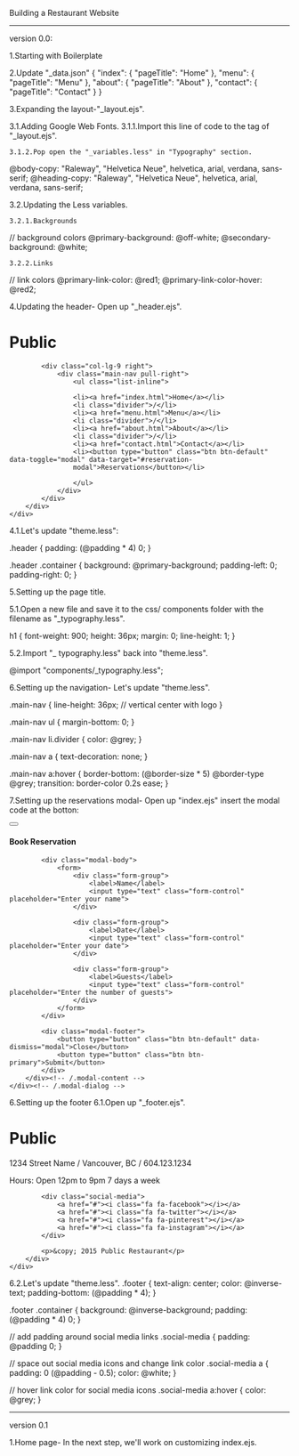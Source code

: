 Building a Restaurant Website

-----------------------------------------------------------------------------------------------------------------------------------------------
version 0.0: 

1.Starting with Boilerplate

2.Update "_data.json"
{
	"index": {
	"pageTitle": "Home"
	},
	"menu": {
	"pageTitle": "Menu"
	},
	"about": {
	"pageTitle": "About"
	},
	"contact": {
	"pageTitle": "Contact"
	}
}

3.Expanding the layout-"_layout.ejs".

3.1.Adding Google Web Fonts.
	3.1.1.Import this line of code to the <head> tag of "_layout.ejs".

<link href='//fonts.googleapis.com/css?family=Raleway:400,300,700,900' rel='stylesheet' type='text/css'>

	3.1.2.Pop open the "_variables.less" in "Typography" section.

@body-copy: "Raleway", "Helvetica Neue", helvetica, arial, verdana, sans-serif;
@heading-copy: "Raleway", "Helvetica Neue", helvetica, arial, verdana, sans-serif;

3.2.Updating the Less variables.

	3.2.1.Backgrounds

// background colors
@primary-background: @off-white;
@secondary-background: @white;

	3.2.2.Links

// link colors
@primary-link-color: @red1;
@primary-link-color-hover: @red2;

4.Updating the header- Open up "_header.ejs".

<div class="header">
	<div class="container">
		<div class="row">
			<div class="col-lg-3">
			<h1>Public</h1>
			</div>

			<div class="col-lg-9 right">
				<div class="main-nav pull-right">
					<ul class="list-inline">

					<li><a href="index.html">Home</a></li>
					<li class="divider">/</li>
					<li><a href="menu.html">Menu</a></li>
					<li class="divider">/</li>
					<li><a href="about.html">About</a></li>
					<li class="divider">/</li>
					<li><a href="contact.html">Contact</a></li>
					<li><button type="button" class="btn btn-default" data-toggle="modal" data-target="#reservation-
					modal">Reservations</button></li>

					</ul>
				</div>
			</div>
		</div>
	</div>
</div>

4.1.Let's update "theme.less":

.header {
	padding: (@padding * 4) 0;
}

.header .container {
	background: @primary-background;
	padding-left: 0;
	padding-right: 0;
}


5.Setting up the page title.

5.1.Open a new file and save it to the css/ components folder with the filename as "_typography.less".

h1 {
	font-weight: 900;
	height: 36px;
	margin: 0;
	line-height: 1;
}

5.2.Import "_ typography.less" back into "theme.less".

@import "components/_typography.less";

6.Setting up the navigation- Let's update "theme.less".

.main-nav {
	line-height: 36px; // vertical center with logo
}

.main-nav ul {
	margin-bottom: 0;
}

.main-nav li.divider {
	color: @grey;
}

.main-nav a {
	text-decoration: none;
}

.main-nav a:hover {
	border-bottom: (@border-size * 5) @border-type @grey;
	transition: border-color 0.2s ease;
}

7.Setting up the reservations modal- Open up "index.ejs" insert the modal code at the botton:

<!-- reservation modal //-->
<div class="modal fade" id="reservation-modal">
	<div class="modal-dialog">
		<div class="modal-content">
			<div class="modal-header">
				<button type="button" class="close" data-dismiss="modal"
				aria-label="Close"><span aria-
				hidden="true">&times;</span></button>
				<h4 class="modal-title">Book Reservation</h4>
			</div>

			<div class="modal-body">
				<form>
					<div class="form-group">
						<label>Name</label>
						<input type="text" class="form-control" placeholder="Enter your name">
					</div>

					<div class="form-group">
						<label>Date</label>
						<input type="text" class="form-control" placeholder="Enter your date">
					</div>

					<div class="form-group">
						<label>Guests</label>
						<input type="text" class="form-control" placeholder="Enter the number of guests">
					</div>
				</form>
			</div>

			<div class="modal-footer">
				<button type="button" class="btn btn-default" data-dismiss="modal">Close</button>
				<button type="button" class="btn btn-primary">Submit</button>
			</div>
		</div><!-- /.modal-content -->
	</div><!-- /.modal-dialog -->
</div><!-- /.modal -->

6.Setting up the footer
6.1.Open up "_footer.ejs".

<div class="footer">
	<div class="container">
		<div class="col-lg-12">
			<h1>Public</h1>
			<p>1234 Street Name / Vancouver, BC / 604.123.1234</p>
			<p>Hours: Open 12pm to 9pm 7 days a week</p>

			<div class="social-media">
				<a href="#"><i class="fa fa-facebook"></i></a>
				<a href="#"><i class="fa fa-twitter"></i></a>
				<a href="#"><i class="fa fa-pinterest"></i></a>
				<a href="#"><i class="fa fa-instagram"></i></a>
			</div>

			<p>&copy; 2015 Public Restaurant</p>
		</div>
	</div>
</div>

6.2.Let's update "theme.less".
.footer {
	text-align: center;
	color: @inverse-text;
	padding-bottom: (@padding * 4);
}

.footer .container {
	background: @inverse-background;
	padding: (@padding * 4) 0;
}

// add padding around social media links
.social-media {
	padding: @padding 0;
}

// space out social media icons and change link color
.social-media a {
	padding: 0 (@padding - 0.5);
	color: @white;
}

// hover link color for social media icons
.social-media a:hover {
	color: @grey;
}

------------------------------------------------------------------------------------------------------------------------------------------------
version 0.1

1.Home page- In the next step, we'll work on customizing index.ejs.

